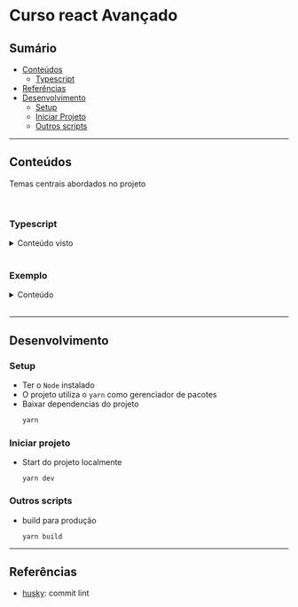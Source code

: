 # Curso react Avançado

## Sumário
- [Conteúdos](#conteúdos)
  - [Typescript](#typescript)
- [Referências](#referências)
- [Desenvolvimento](#desenvolvimento)
  - [Setup](#setup)
  - [Iniciar Projeto](#iniciar-projeto)
  - [Outros scripts](#outros-scripts)

---

## Conteúdos
Temas centrais abordados no projeto

<br>

### Typescript

<details>
<summary>Conteúdo visto</summary>

- topico 1
---
</details>
<br>

### Exemplo

<details>
<summary>Conteúdo</summary>

- topico 1
---
</details>
<br>

---

## Desenvolvimento

### Setup

- Ter o `Node` instalado
- O projeto utiliza o `yarn` como gerenciador de pacotes
- Baixar dependencias do projeto
  ```bash
  yarn
  ```

### Iniciar projeto
- Start do projeto localmente
  ```
  yarn dev
  ```

### Outros scripts
- build para produção
  ```
  yarn build
  ```
---

## Referências

- [husky](https://typicode.github.io/husky/#/): commit lint
